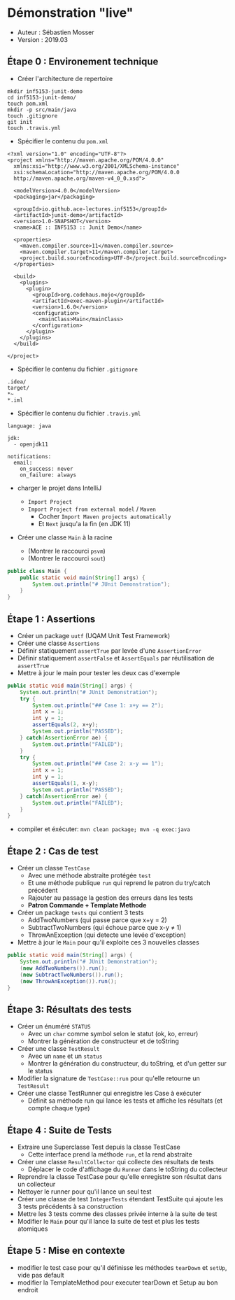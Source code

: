 # Démonstration "live"

  * Auteur : Sébastien Mosser
  * Version : 2019.03


## Étape 0 : Environement technique

  * Créer l'architecture de repertoire

```
mkdir inf5153-junit-demo
cd inf5153-junit-demo/
touch pom.xml
mkdir -p src/main/java
touch .gitignore
git init
touch .travis.yml
```

  * Spécifier le contenu du `pom.xml`

```
<?xml version="1.0" encoding="UTF-8"?>
<project xmlns="http://maven.apache.org/POM/4.0.0"
  xmlns:xsi="http://www.w3.org/2001/XMLSchema-instance"
  xsi:schemaLocation="http://maven.apache.org/POM/4.0.0
  http://maven.apache.org/maven-v4_0_0.xsd">

  <modelVersion>4.0.0</modelVersion>
  <packaging>jar</packaging>

  <groupId>io.github.ace-lectures.inf5153</groupId>
  <artifactId>junit-demo</artifactId>
  <version>1.0-SNAPSHOT</version>
  <name>ACE :: INF5153 :: Junit Demo</name>

  <properties>
    <maven.compiler.source>11</maven.compiler.source>
    <maven.compiler.target>11</maven.compiler.target>
    <project.build.sourceEncoding>UTF-8</project.build.sourceEncoding>
  </properties>

  <build>
    <plugins>
      <plugin>
        <groupId>org.codehaus.mojo</groupId>
        <artifactId>exec-maven-plugin</artifactId>
        <version>1.6.0</version>
        <configuration>
          <mainClass>Main</mainClass>
        </configuration>
      </plugin>
    </plugins>
  </build>

</project>
```

  * Spécifier le contenu du fichier `.gitignore`

```
.idea/
target/
*~
*.iml
```

  * Spécifier le contenu du fichier `.travis.yml`

```
language: java

jdk:
  - openjdk11

notifications:
  email:
    on_success: never
    on_failure: always
```

  * charger le projet dans IntelliJ
    * `Import Project`
    * `Import Project from external model` / `Maven`
      * Cocher `Import Maven projects automatically` 
      * Et `Next` jusqu'a la fin (en JDK 11)

  * Créer une classe `Main` à la racine
    * (Montrer le raccourci `psvm`)
    * (Montrer le raccourci `sout`)

```java
public class Main {
    public static void main(String[] args) {
        System.out.println("# JUnit Demonstration");
    }
}
``` 

## Étape 1 : Assertions

  * Créer un package `uutf` (UQAM Unit Test Framework)
  * Créer une classe `Assertions`
  * Définir statiquement `assertTrue` par levée d'une `AssertionError`
  * Définir statiquement `assertFalse` et `AssertEquals` par réutilisation de `assertTrue`
  * Mettre à jour le main pour tester les deux cas d'exemple

```java
public static void main(String[] args) {
    System.out.println("# JUnit Demonstration");
    try {
        System.out.println("## Case 1: x+y == 2");
        int x = 1;
        int y = 1;
        assertEquals(2, x+y);
        System.out.println("PASSED");
    } catch(AssertionError ae) {
        System.out.println("FAILED");
    }
    try {
        System.out.println("## Case 2: x-y == 1");
        int x = 1;
        int y = 1;
        assertEquals(1, x-y);
        System.out.println("PASSED");
    } catch(AssertionError ae) {
        System.out.println("FAILED");
    }
}
```

  * compiler et éxécuter: `mvn clean package; mvn -q exec:java` 

## Étape 2 : Cas de test

  * Créer un classe `TestCase`
      * Avec une méthode abstraite protégée `test`
      * Et une méthode publique `run` qui reprend le patron du try/catch précédent
      * Rajouter au passage la gestion des erreurs dans les tests 
      * **Patron Commande + Template Methode** 
  * Créer un package `tests` qui contient 3 tests
      * AddTwoNumbers (qui passe parce que x+y = 2)
      * SubtractTwoNumbers (qui échoue parce que x-y ≠ 1)
      * ThrowAnException (qui detecte une levée d'exception)
  * Mettre à jour le `Main` pour qu'il exploite ces 3 nouvelles classes

```java
public static void main(String[] args) {
    System.out.println("# JUnit Demonstration");
    (new AddTwoNumbers()).run();
    (new SubtractTwoNumbers()).run();
    (new ThrowAnException()).run();
}
```
 
## Étape 3: Résultats des tests  

  * Créer un énuméré `STATUS`
      * Avec un `char` comme symbol selon le statut (ok, ko, erreur)
      * Montrer la génération de constructeur et de toString
  * Créer une classe `TestResult`
      * Avec un `name` et un `status`
      * Montrer la génération du constructeur, du toString, et d'un getter sur le status
  * Modifier la signature de `TestCase::run` pour qu'elle retourne un `TestResult`  
  * Créer une classe TestRunner qui enregistre les Case à exécuter
      * Définit sa méthode run qui lance les tests et affiche les résultats (et compte chaque type)
 
 
## Étape 4 : Suite de Tests

  * Extraire une Superclasse Test depuis la classe TestCase
      * Cette interface prend la méthode `run`, et la rend abstraite
  * Créer une classe `ResultCollector` qui collecte des résultats de tests
      * Déplacer le code d'affichage du `Runner` dans le toString du collecteur
  * Reprendre la classe TestCase pour qu'elle enregistre son résultat dans un collecteur 
  * Nettoyer le runner pour qu'il lance un seul test
  * Créer une classe de test `IntegerTests` étendant TestSuite qui ajoute les 3 tests précédents à sa construction
  * Mettre les 3 tests comme des classes privée interne à la suite de test
  * Modifier le `Main` pour qu'il lance la suite de test et plus les tests atomiques


## Étape 5 : Mise en contexte

  * modifier le test case pour qu'il définisse les méthodes `tearDown` et `setUp`, vide pas default
  * modifier la TemplateMethod pour executer tearDown et Setup au bon endroit  
   